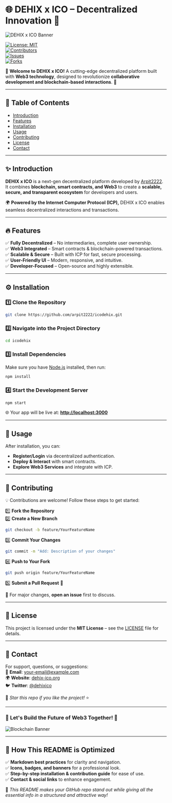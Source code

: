 # 🌐 DEHIX x ICO – Decentralized Innovation 🚀  
![DEHIX x ICO Banner](https://via.placeholder.com/1200x400?text=DEHIX+x+ICO+Web3+Platform)  

[![License: MIT](https://img.shields.io/badge/License-MIT-blue.svg)](LICENSE)  
[![Contributors](https://img.shields.io/github/contributors/arpit2222/icodehix)](https://github.com/arpit2222/icodehix/graphs/contributors)  
[![Issues](https://img.shields.io/github/issues/arpit2222/icodehix)](https://github.com/arpit2222/icodehix/issues)  
[![Forks](https://img.shields.io/github/forks/arpit2222/icodehix?style=social)](https://github.com/arpit2222/icodehix/network/members)  

📢 **Welcome to DEHIX x ICO!** A cutting-edge decentralized platform built with **Web3 technology**, designed to revolutionize **collaborative development and blockchain-based interactions**. 🚀  

---

## 📌 Table of Contents  
- [Introduction](#-introduction)  
- [Features](#-features)  
- [Installation](#-installation)  
- [Usage](#-usage)  
- [Contributing](#-contributing)  
- [License](#-license)  
- [Contact](#-contact)  

---

## ✨ Introduction  
**DEHIX x ICO** is a next-gen decentralized platform developed by [Arpit2222](https://github.com/arpit2222). It combines **blockchain, smart contracts, and Web3** to create a **scalable, secure, and transparent ecosystem** for developers and users.  

🌍 **Powered by the Internet Computer Protocol (ICP),** DEHIX x ICO enables seamless decentralized interactions and transactions.  

---

## 🔥 Features  
✅ **Fully Decentralized** – No intermediaries, complete user ownership.  
✅ **Web3 Integrated** – Smart contracts & blockchain-powered transactions.  
✅ **Scalable & Secure** – Built with ICP for fast, secure processing.  
✅ **User-Friendly UI** – Modern, responsive, and intuitive.  
✅ **Developer-Focused** – Open-source and highly extensible.  

---

## ⚙️ Installation  

### 1️⃣ Clone the Repository  
```bash
git clone https://github.com/arpit2222/icodehix.git
```

### 2️⃣ Navigate into the Project Directory  
```bash
cd icodehix
```

### 3️⃣ Install Dependencies  
Make sure you have [Node.js](https://nodejs.org/) installed, then run:  
```bash
npm install
```

### 4️⃣ Start the Development Server  
```bash
npm start
```
🌐 Your app will be live at: **[http://localhost:3000](http://localhost:3000)**  

---

## 🚀 Usage  
After installation, you can:  
- **Register/Login** via decentralized authentication.  
- **Deploy & Interact** with smart contracts.  
- **Explore Web3 Services** and integrate with ICP.  

---

## 👥 Contributing  
💡 Contributions are welcome! Follow these steps to get started:  

1️⃣ **Fork the Repository**  
2️⃣ **Create a New Branch**  
   ```bash
   git checkout -b feature/YourFeatureName
   ```
3️⃣ **Commit Your Changes**  
   ```bash
   git commit -m "Add: Description of your changes"
   ```
4️⃣ **Push to Your Fork**  
   ```bash
   git push origin feature/YourFeatureName
   ```
5️⃣ **Submit a Pull Request** 🚀  

🔹 For major changes, **open an issue** first to discuss.  

---

## 📜 License  
This project is licensed under the **MIT License** – see the [LICENSE](LICENSE) file for details.  

---

## 📩 Contact  
For support, questions, or suggestions:  
📧 **Email**: [your-email@example.com](mailto:your-email@example.com)  
🌍 **Website**: [dehix-ico.org](https://dehix-ico.org)  
🐦 **Twitter**: [@dehixico](https://twitter.com/dehixico)  

💙 *Star this repo if you like the project!* ⭐  

---

### 🔗 **Let's Build the Future of Web3 Together!** 🚀  

![Blockchain Banner](https://via.placeholder.com/1200x300?text=Build+the+Future+of+Decentralized+Web3+with+Us!)

---

## 🌟 How This README is Optimized  
✅ **Markdown best practices** for clarity and navigation.  
✅ **Icons, badges, and banners** for a professional look.  
✅ **Step-by-step installation & contribution guide** for ease of use.  
✅ **Contact & social links** to enhance engagement.  

🚀 *This README makes your GitHub repo stand out while giving all the essential info in a structured and attractive way!*  

